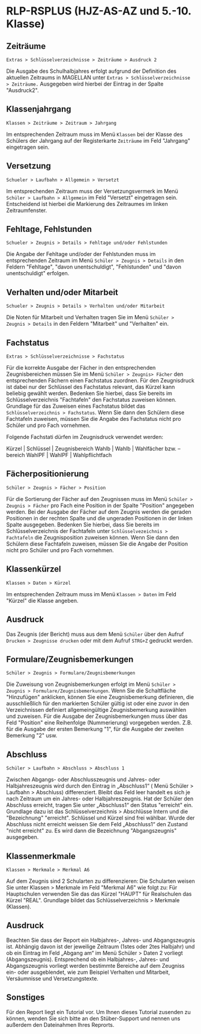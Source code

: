 ﻿# RLP-RSPLUS (HJZ-AS-AZ und 5.-10. Klasse)

## Zeiträume

`Extras > Schlüsselverzeichnisse > Zeiträume > Ausdruck 2`

Die Ausgabe des Schulhalbjahres erfolgt aufgrund der Definition des aktuellen Zeitraums in MAGELLAN unter `Extras > Schlüsselverzeichnisse > Zeiträume.` Ausgegeben wird hierbei der Eintrag in der Spalte "Ausdruck2".

## Klassenjahrgang

`Klassen > Zeiträume > Zeitraum > Jahrgang`

Im entsprechenden Zeitraum muss im Menü `Klassen` bei der Klasse des Schülers der Jahrgang auf der Registerkarte `Zeiträume` im Feld "Jahrgang" eingetragen sein.

## Versetzung

`Schueler > Laufbahn > Allgemein > Versetzt`

Im entsprechenden Zeitraum muss der Versetzungsvermerk im Menü `Schüler > Laufbahn > Allgemein` im Feld "Versetzt" eingetragen sein. Entscheidend ist hierbei die Markierung des Zeitraumes im linken Zeitraumfenster.

## Fehltage, Fehlstunden

`Schueler > Zeugnis > Details > Fehltage und/oder Fehlstunden`

Die Angabe der Fehltage und/oder der Fehlstunden muss im entsprechenden Zeitraum im Menü `Schüler > Zeugnis > Details` in den Feldern "Fehltage", "davon unentschuldigt", "Fehlstunden" und "davon unentschuldigt" erfolgen.

## Verhalten und/oder Mitarbeit

`Schueler > Zeugnis > Details > Verhalten und/oder Mitarbeit`

Die Noten für Mitarbeit und Verhalten tragen Sie im Menü `Schüler > Zeugnis > Details` in den Feldern "Mitarbeit" und "Verhalten" ein.

## Fachstatus 

`Extras > Schlüsselverzeichnisse > Fachstatus`

Für die korrekte Ausgabe der Fächer in den entsprechenden Zeugnisbereichen müssen Sie im Menü `Schüler > Zeugnis> Fächer` den entsprechenden Fächern einen Fachstatus zuordnen. Für den Zeugnisdruck ist dabei nur der Schlüssel des Fachstatus relevant, das Kürzel kann beliebig gewählt werden. Bedenken Sie hierbei, dass Sie bereits im Schlüsselverzeichnis "Fachtafeln" den Fachstatus zuweisen können. Grundlage für das Zuweisen eines Fachstatus bildet das `Schlüsselverzeichnis > Fachstatus`. Wenn Sie dann den Schülern diese Fachtafeln zuweisen, müssen Sie die Angabe des Fachstatus nicht pro Schüler und pro Fach vornehmen.

Folgende Fachstati dürfen im Zeugnisdruck verwendet werden:

Kürzel |  Schlüssel | Zeugnisbereich
Wahlb | Wahlb | Wahlfächer bzw. –bereich
WahlPF | WahlPF | Wahlpflichtfach

## Fächerpositionierung

`Schüler > Zeugnis > Fächer > Position`

Für die Sortierung der Fächer auf den Zeugnissen muss im Menü `Schüler > Zeugnis > Fächer` pro Fach eine Position in der Spalte "Position" angegeben werden. Bei der Ausgabe der Fächer auf dem Zeugnis werden die geraden Positionen in der rechten Spalte und die ungeraden Positionen in der linken Spalte ausgegeben. Bedenken Sie hierbei, dass Sie bereits im Schlüsselverzeichnis der
Fachtafeln unter `Schlüsselvezeichnis > Fachtafeln` die Zeugnisposition zuweisen können. Wenn Sie dann den Schülern diese Fachtafeln zuweisen, müssen Sie die Angabe der Position nicht pro Schüler und pro Fach vornehmen.

## Klassenkürzel

`Klassen > Daten > Kürzel`

Im entsprechenden Zeitraum muss im Menü `Klassen > Daten` im Feld "Kürzel" die Klasse angeben.

## Ausdruck

Das Zeugnis (der Bericht) muss aus dem Menü `Schüler` über den Aufruf `Drucken > Zeugnisse drucken` oder mit dem Aufruf `STRG+Z` gedruckt werden.

## Formulare/Zeugnisbemerkungen

`Schüler > Zeugnis > Formulare/Zeugnisbemerkungen`

Die Zuweisung von Zeugnisbemerkungen erfolgt im Menü `Schüler > Zeugnis > Formulare/Zeugnisbemerkungen`. Wenn Sie die Schaltfläche "Hinzufügen" anklicken, können Sie eine Zeugnisbemerkung definieren, die ausschließlich für den markierten Schüler gültig ist oder eine zuvor in den Verzeichnissen definiert allgemeingültige Zeugnisbemerkung auswählen und zuweisen.
Für die Ausgabe der Zeugnisbemerkungen muss über das Feld "Position" eine Reihenfolge (Nummerierung) vorgegeben werden. Z.B. für die Ausgabe der ersten Bemerkung "1", für die Ausgabe der zweiten Bemerkung "2" usw.

## Abschluss

`Schüler > Laufbahn > Abschluss > Abschluss 1`

Zwischen Abgangs- oder Abschlusszeugnis und Jahres- oder Halbjahreszeugnis wird durch den Eintrag in  „Abschluss1“ ( Menü Schüler > Laufbahn > Abschluss) differenziert. Bleibt das Feld leer handelt es sich je nach Zeitraum um ein Jahres- oder Halbjahreszeugnis. Hat der Schüler den Abschluss erreicht, tragen Sie unter  „Abschluss1“ den Status "erreicht" ein. Grundlage dazu ist das Schlüsselverzeichnis > Abschlüsse Intern und die "Bezeichnung" "erreicht". Schlüssel und Kürzel sind frei wählbar. Wurde der Abschluss nicht erreicht weissen Sie dem Feld  „Abschluss1“ den Zustand "nicht erreicht" zu. Es wird dann die Bezeichnung "Abgangszeugnis" ausgegeben.

## Klassenmerkmale

`Klassen > Merkmale > Merkmal A6`

Auf dem Zeugnis sind 2 Schularten zu differenzieren:
Die Schularten weisen Sie unter Klassen > Merkmale im Feld "Merkmal A6" wie folgt zu: 
Für Hauptschulen verwenden Sie das das Kürzel "HAUPT" für Realschulen das Kürzel "REAL". Grundlage bildet das Schlüsselverzeichnis > Merkmale (Klassen).

## Ausdruck

Beachten Sie dass der Report ein Halbjahres-, Jahres- und Abgangszeugnis ist. Abhängig davon ist der jeweilige Zeitraum (1stes oder 2tes Halbjahr) und ob ein Eintrag im Feld  „Abgang am“ im Menü Schüler > Daten 2 vorliegt (Abgangszeugnis). Entsprechend ob ein Halbjahres-, Jahres- und Abgangszeugnis vorliegt werden bestimmte Bereiche auf dem Zeugniss ein- oder ausgeblendet, wie zum Beispiel Verhalten und Mitarbeit, Versäumnisse und Versetzungstexte.

## Sonstiges

Für den Report liegt ein Tutorial vor. Um Ihnen dieses Tutorial zusenden zu können, wenden Sie sich bitte an den Stüber-Support und nennen uns außerdem den Dateinahmen Ihres Reprorts.

